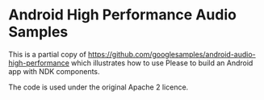 Android High Performance Audio Samples
======================================

This is a partial copy of https://github.com/googlesamples/android-audio-high-performance
which illustrates how to use Please to build an Android app with NDK components.

The code is used under the original Apache 2 licence.

